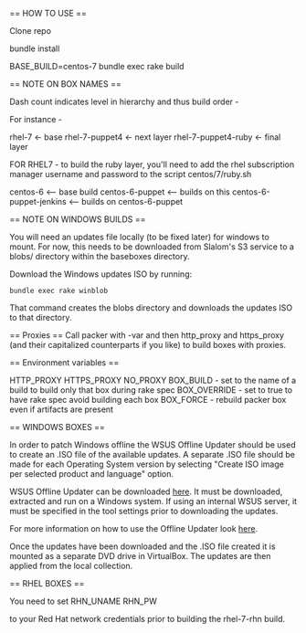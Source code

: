 == HOW TO USE ==

Clone repo

bundle install

BASE_BUILD=centos-7 bundle exec rake build

== NOTE ON BOX NAMES ==

Dash count indicates level in hierarchy and thus build order -

For instance -

rhel-7 <- base
rhel-7-puppet4 <- next layer
rhel-7-puppet4-ruby <- final layer

FOR RHEL7 - to build the ruby layer, you'll need to add the rhel subscription manager username and password to the script centos/7/ruby.sh

centos-6 <-- base build
centos-6-puppet <-- builds on this
centos-6-puppet-jenkins <-- builds on centos-6-puppet

== NOTE ON WINDOWS BUILDS ==

You will need an updates file locally (to be fixed later) for windows to mount. For now, this needs to be downloaded from Slalom's S3 service to a blobs/ directory within the baseboxes directory.

Download the Windows updates ISO by running:

```
bundle exec rake winblob
```

That command creates the blobs directory and downloads the updates ISO to that directory.

== Proxies ==
Call packer with -var and then http_proxy and https_proxy (and their capitalized counterparts if you like) to build boxes with proxies.

== Environment variables ==

HTTP_PROXY
HTTPS_PROXY
NO_PROXY
BOX_BUILD - set to the name of a build to build only that box during rake spec
BOX_OVERRIDE - set to true to have rake spec avoid building each box
BOX_FORCE - rebuild packer box even if artifacts are present

== WINDOWS BOXES ==

In order to patch Windows offline the WSUS Offline Updater should be used to create an .ISO file of the available updates. A separate .ISO file should be made for each Operating System version by selecting "Create ISO image per selected product and language" option.

WSUS Offline Updater can be downloaded [here](http://download.wsusoffline.net/). It must be downloaded, extracted and run on a Windows system. If using an internal WSUS server, it must be specified in the tool settings prior to downloading the updates.

For more information on how to use the Offline Updater look [here](http://www.wsusoffline.net/docs/).

Once the updates have been downloaded and the .ISO file created it is mounted as a separate DVD drive in VirtualBox. The updates are then applied from the local collection.

== RHEL BOXES ==

You need to set
RHN_UNAME
RHN_PW

to your Red Hat network credentials prior to building the rhel-7-rhn build.

